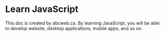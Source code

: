# Learn JavaScript
This doc is created by abcweb.ca. 
By learning JavaScript, you will be able to develop website, desktop applications, mobile apps, and so on.
